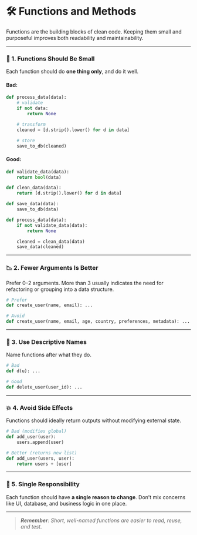 # 🛠️ Functions and Methods

Functions are the building blocks of clean code. Keeping them small and purposeful improves both readability and maintainability.

---

### 📌 1. Functions Should Be Small

Each function should do **one thing only**, and do it well.

#### Bad:
```python
def process_data(data):
    # validate
    if not data:
        return None

    # transform
    cleaned = [d.strip().lower() for d in data]

    # store
    save_to_db(cleaned)
```

#### Good:

```python
def validate_data(data):
    return bool(data)

def clean_data(data):
    return [d.strip().lower() for d in data]

def save_data(data):
    save_to_db(data)

def process_data(data):
    if not validate_data(data):
        return None

    cleaned = clean_data(data)
    save_data(cleaned)
```

---

### 📉 2. Fewer Arguments Is Better

Prefer 0–2 arguments. More than 3 usually indicates the need for refactoring or grouping into a data structure.

```python
# Prefer
def create_user(name, email): ...

# Avoid
def create_user(name, email, age, country, preferences, metadata): ...
```

---

### 🧪 3. Use Descriptive Names

Name functions after what they do.

```python
# Bad
def d(u): ...

# Good
def delete_user(user_id): ...
```

---

### 💥 4. Avoid Side Effects

Functions should ideally return outputs without modifying external state.

```python
# Bad (modifies global)
def add_user(user):
    users.append(user)

# Better (returns new list)
def add_user(users, user):
    return users + [user]
```

---

### 🧹 5. Single Responsibility

Each function should have **a single reason to change**. Don’t mix concerns like UI, database, and business logic in one place.

---

> ***Remember**: Short, well-named functions are easier to read, reuse, and test.*


